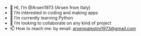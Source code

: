 - 👋 Hi, I’m @Arsen1973 (Arsen from Italy)
- 👀 I’m interested in coding and making apps
- 🌱 I’m currently learning Python
- 💞️ I’m looking to collaborate on any kind of project
- 📫 How to reach me: by email: arsenpalestini1973@gmail.com

<!---
Arsen1973/Arsen1973 is a ✨ special ✨ repository because its `README.md` (this file) appears on your GitHub profile.
You can click the Preview link to take a look at your changes.
--->
